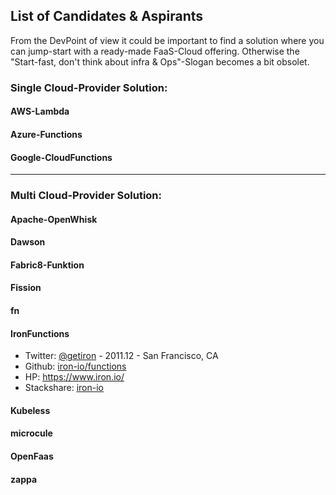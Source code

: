 ## List of Candidates & Aspirants

From the DevPoint of view it could be important to find a solution where you can jump-start with a ready-made FaaS-Cloud offering. Otherwise the "Start-fast, don't think about infra & Ops"-Slogan becomes a bit obsolet.

### Single Cloud-Provider Solution:
#### AWS-Lambda
#### Azure-Functions
#### Google-CloudFunctions

---

### Multi Cloud-Provider Solution:
#### Apache-OpenWhisk
#### Dawson
#### Fabric8-Funktion
#### Fission
#### fn
#### IronFunctions
- Twitter: [@getiron](https://twitter.com/getiron) - 2011.12 - San Francisco, CA
- Github: [iron-io/functions](https://github.com/iron-io/functions)
- HP: https://www.iron.io/
- Stackshare: [iron-io](https://stackshare.io/iron-io)
#### Kubeless
#### microcule
#### OpenFaas
#### zappa
